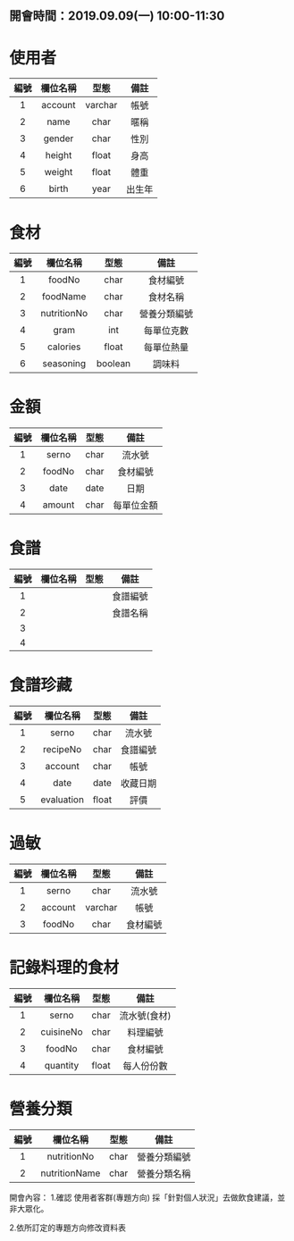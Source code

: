 ## 開會時間：2019.09.09(一) 10:00-11:30 ##
使用者
======================
|         編號        |          欄位名稱          |             型態             |備註|
|:--------------------:|:--------------------:|:--------------------:|:--------------------:|
|        1       |       account        | varchar |帳號|
|        2        |        name        | char |暱稱|
|        3        |       gender       | char |性別|
|        4       |         height        | float |身高|
|        5        |        weight        | float |體重|
|        6       |     birth    |   year  |出生年|


食材
===================
|         編號        |          欄位名稱          |             型態             |備註|
|:--------------------:|:--------------------:|:--------------------:|:--------------------:|
|      1       |        foodNo       |     char        |        食材編號         |
|      2       |        foodName      |        char       |         食材名稱       |
|      3       |         nutritionNo     |     char          |            營養分類編號    |
|      4       |        gram    |         int      |          每單位克數        |
|      5       |      calories      |        float       |          每單位熱量      |
|      6       |       seasoning      |        boolean       |        調味料        |


金額
=====================
|         編號        |          欄位名稱          |             型態             |備註|
|:--------------------:|:--------------------:|:--------------------:|:--------------------:|
|      1       |        serno       |     char        |       流水號      |
|      2       |        foodNo       |     char        |       食材編號       |
|      3       |        date       |     date        |          日期       |
|      4       |        amount       |     char        |      每單位金額      |


食譜
========================
|         編號        |          欄位名稱          |             型態             |備註|
|:--------------------:|:--------------------:|:--------------------:|:--------------------:|
|      1       |               |             |     食譜編號         |
|      2       |               |             |     食譜名稱     |
|      3       |               |             |              |
|      4       |               |             |              |


食譜珍藏
========================
|         編號        |          欄位名稱          |             型態             |備註|
|:--------------------:|:--------------------:|:--------------------:|:--------------------:|
|      1       |        serno       |     char        |       流水號       |
|      2       |       recipeNo      |     char        |       食譜編號       |
|      3       |        account       |     char        |          帳號       |
|      4       |        date       |     date        |       收藏日期       |
|      5       |        evaluation       |     float        |         評價         |


過敏
======================
|         編號        |          欄位名稱          |             型態             |備註|
|:--------------------:|:--------------------:|:--------------------:|:--------------------:|
|      1       |        serno       |     char        |       流水號       |
|      2       |        account       |     varchar        |         帳號       |
|      3       |        foodNo       |     char        |       食材編號       |

記錄料理的食材
=====================
|         編號        |          欄位名稱          |             型態             |備註|
|:--------------------------:|:--------------------:|:--------------------:|:--------------------:|
|      1       |        serno       |     char        |       流水號(食材)       |
|      2       |        cuisineNo       |     char        |          料理編號       |
|      3       |        foodNo       |     char        |       食材編號       |
|      4       |        quantity       |     float        |      每人份份數      |

營養分類
======================
|         編號        |          欄位名稱          |             型態             |備註|
|:--------------------------:|:--------------------:|:--------------------:|:--------------------:|
|      1       |        nutritionNo       |     char        |       營養分類編號       |
|      2       |        nutritionName       |     char        |      營養分類名稱    |


開會內容：
1.確認 使用者客群(專題方向)
採「針對個人狀況」去做飲食建議，並非大眾化。

2.依所訂定的專題方向修改資料表
